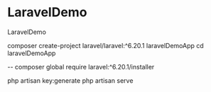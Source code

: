 # LaravelDemo
LaravelDemo

composer create-project laravel/laravel:^6.20.1 laravelDemoApp
cd laravelDemoApp

-- composer global require laravel:^6.20.1/installer

php artisan key:generate
php artisan serve

